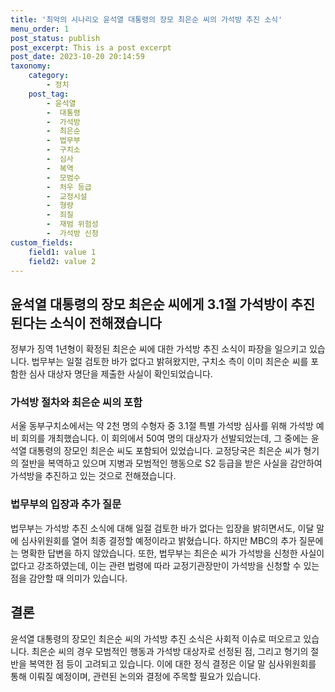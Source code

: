 ```yaml
---
title: '최악의 시나리오 윤석열 대통령의 장모 최은순 씨의 가석방 추진 소식'
menu_order: 1
post_status: publish
post_excerpt: This is a post excerpt
post_date: 2023-10-20 20:14:59
taxonomy:
    category:
        - 정치
    post_tag:
        - 윤석열
        -  대통령
        -  가석방
        -  최은순
        -  법무부
        -  구치소
        -  심사
        -  복역
        -  모범수
        -  처우 등급
        -  교정시설
        -  형량
        -  죄질
        -  재범 위험성
        -  가석방 신청
custom_fields:
    field1: value 1
    field2: value 2
---
```



## 윤석열 대통령의 장모 최은순 씨에게 3.1절 가석방이 추진된다는 소식이 전해졌습니다
정부가 징역 1년형이 확정된 최은순 씨에 대한 가석방 추진 소식이 파장을 일으키고 있습니다. 법무부는 일절 검토한 바가 없다고 밝혀왔지만, 구치소 측이 이미 최은순 씨를 포함한 심사 대상자 명단을 제출한 사실이 확인되었습니다.

### 가석방 절차와 최은순 씨의 포함
서울 동부구치소에서는 약 2천 명의 수형자 중 3.1절 특별 가석방 심사를 위해 가석방 예비 회의를 개최했습니다. 이 회의에서 50여 명의 대상자가 선발되었는데, 그 중에는 윤석열 대통령의 장모인 최은순 씨도 포함되어 있었습니다. 교정당국은 최은순 씨가 형기의 절반을 복역하고 있으며 지병과 모범적인 행동으로 S2 등급을 받은 사실을 감안하여 가석방을 추진하고 있는 것으로 전해졌습니다.

### 법무부의 입장과 추가 질문
법무부는 가석방 추진 소식에 대해 일절 검토한 바가 없다는 입장을 밝히면서도, 이달 말에 심사위원회를 열어 최종 결정할 예정이라고 밝혔습니다. 하지만 MBC의 추가 질문에는 명확한 답변을 하지 않았습니다. 또한, 법무부는 최은순 씨가 가석방을 신청한 사실이 없다고 강조하였는데, 이는 관련 법령에 따라 교정기관장만이 가석방을 신청할 수 있는 점을 감안할 때 의미가 있습니다.

## 결론
윤석열 대통령의 장모인 최은순 씨의 가석방 추진 소식은 사회적 이슈로 떠오르고 있습니다. 최은순 씨의 경우 모범적인 행동과 가석방 대상자로 선정된 점, 그리고 형기의 절반을 복역한 점 등이 고려되고 있습니다. 이에 대한 정식 결정은 이달 말 심사위원회를 통해 이뤄질 예정이며, 관련된 논의와 결정에 주목할 필요가 있습니다.
